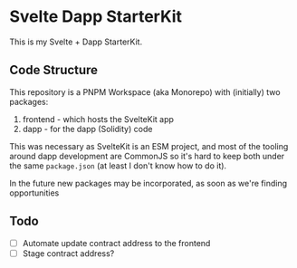 # Svelte Dapp StarterKit 

This is my Svelte + Dapp StarterKit. 

## Code Structure

This repository is a PNPM Workspace (aka Monorepo) with (initially) two packages:

1. frontend - which hosts the SvelteKit app
2. dapp - for the dapp (Solidity) code

This was necessary as SvelteKit is an ESM project, and most of the tooling around dapp development are CommonJS so it's hard to keep both under the same `package.json` (at least I don't know how to do it).

In the future new packages may be incorporated, as soon as we're finding opportunities 

## Todo

- [ ] Automate update contract address to the frontend
- [ ] Stage contract address?
